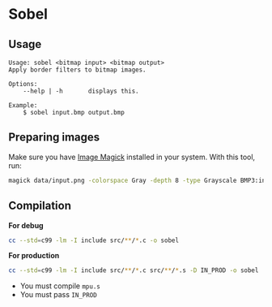 # Sobel

## Usage

```
Usage: sobel <bitmap input> <bitmap output>
Apply border filters to bitmap images.

Options:
    --help | -h       displays this.

Example:
    $ sobel input.bmp output.bmp

```

## Preparing images

Make sure you have [Image Magick](https://imagemagick.org/) installed in your system.
With this tool, run:

```sh
magick data/input.png -colorspace Gray -depth 8 -type Grayscale BMP3:input.bmp
```


## Compilation

**For debug**

```sh
cc --std=c99 -lm -I include src/**/*.c -o sobel
```


**For production**

```sh
cc --std=c99 -lm -I include src/**/*.c src/**/*.s -D IN_PROD -o sobel
```

- You must compile `mpu.s`
- You must pass `IN_PROD`